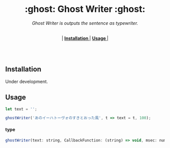 <br>
<h1 align="center">:ghost: Ghost Writer :ghost:</h1>
<p align="center"><em>Ghost Writer is outputs the sentence as typewriter.</em></p>
<p align="center">
<br>
|
<b><a href="#installation"> Installation </a></b>|
<b><a href="#usage"> Usage </a></b>|
</p>
<br>
<br>

## Installation

Under development.

## Usage

```js
let text = '';

ghostWriter('あのイーハトーヴォのすきとおった風', t => text = t, 100);
```

#### type

```js
ghostWriter(text: string, CallbackFunction: (string) => void, msec: number = 100);
```

